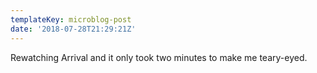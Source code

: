 ```yaml
---
templateKey: microblog-post
date: '2018-07-28T21:29:21Z'
---
```


Rewatching Arrival and it only took two minutes to make me teary-eyed.

